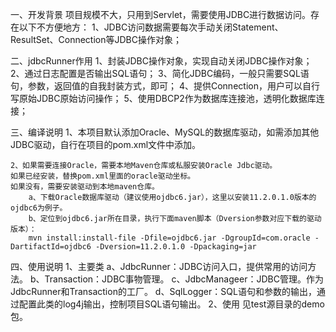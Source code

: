 一、开发背景
	项目规模不大，只用到Servlet，需要使用JDBC进行数据访问。存在以下不方便地方：
	1、JDBC访问数据需要每次手动关闭Statement、ResultSet、Connection等JDBC操作对象；
		
二、jdbcRunner作用
	1、封装JDBC操作对象，实现自动关闭JDBC操作对象；
	2、通过日志配置是否输出SQL语句；
	3、简化JDBC编码，一般只需要SQL语句，参数，返回值的自我封装方式，即可；
	4、提供Connection，用户可以自行写原始JDBC原始访问操作；
	5、使用DBCP2作为数据库连接池，透明化数据库连接；

三、编译说明
	1、本项目默认添加Oracle、MySQL的数据库驱动，如需添加其他JDBC驱动，自行在项目的pom.xml文件中添加。
	
	2、如果需要连接Oracle，需要本地Maven仓库或私服安装Oracle Jdbc驱动。
	如果已经安装，替换pom.xml里面的oracle驱动坐标。
	如果没有，需要安装驱动到本地maven仓库。
		a、下载Oracle数据库驱动（建议使用ojdbc6.jar），这里以安装11.2.0.1.0版本的ojdbc6为例子。
		b、定位到ojdbc6.jar所在目录，执行下面maven脚本（Dversion参数对应下载的驱动版本）：
		mvn install:install-file -Dfile=ojdbc6.jar -DgroupId=com.oracle -DartifactId=ojdbc6 -Dversion=11.2.0.1.0 -Dpackaging=jar

四、使用说明
	1、主要类
		a、JdbcRunner：JDBC访问入口，提供常用的访问方法。
		b、Transaction：JDBC事物管理。
		c、JdbcManageer：JDBC管理。作为JdbcRunner和Transaction的工厂。
		d、SqlLogger：SQL语句和参数的输出，通过配置此类的log4j输出，控制项目SQL语句输出。
	2、使用
		见test源目录的demo包。
	
